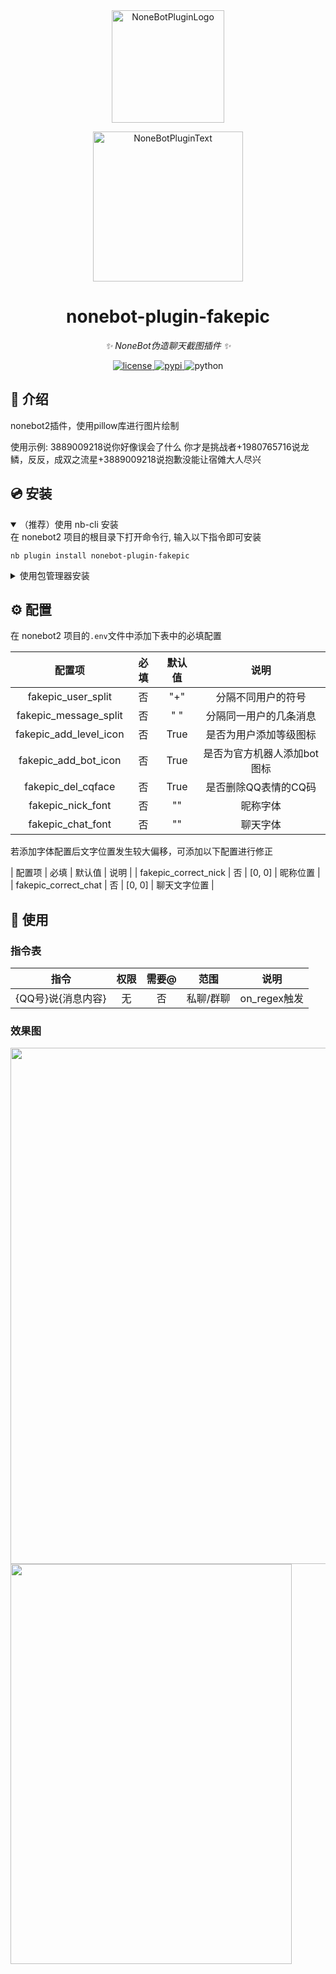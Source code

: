 <div align="center">
  <a href="https://v2.nonebot.dev/store"><img src="https://github.com/A-kirami/nonebot-plugin-template/blob/resources/nbp_logo.png" width="180" height="180" alt="NoneBotPluginLogo"></a>
  <br>
  <p><img src="https://github.com/A-kirami/nonebot-plugin-template/blob/resources/NoneBotPlugin.svg" width="240" alt="NoneBotPluginText"></p>
</div>

<div align="center">

# nonebot-plugin-fakepic

_✨ NoneBot伪造聊天截图插件 ✨_


<a href="./LICENSE">
    <img src="https://img.shields.io/github/license/lm175/nonebot-plugin-fakepic.svg" alt="license">
</a>
<a href="https://pypi.python.org/pypi/nonebot-plugin-fakepic">
    <img src="https://img.shields.io/pypi/v/nonebot-plugin-fakepic.svg" alt="pypi">
</a>
<img src="https://img.shields.io/badge/python-3.9+-blue.svg" alt="python">

</div>


</details>

## 📖 介绍

nonebot2插件，使用pillow库进行图片绘制

使用示例: 3889009218说你好像误会了什么 你才是挑战者+1980765716说龙鳞，反反，成双之流星+3889009218说抱歉没能让宿傩大人尽兴

## 💿 安装

<details open>
<summary>（推荐）使用 nb-cli 安装</summary>
在 nonebot2 项目的根目录下打开命令行, 输入以下指令即可安装

    nb plugin install nonebot-plugin-fakepic

</details>

<details>
<summary>使用包管理器安装</summary>
在 nonebot2 项目的插件目录下, 打开命令行, 根据你使用的包管理器, 输入相应的安装命令

    pip install nonebot-plugin-fakepic


打开 nonebot2 项目根目录下的 `pyproject.toml` 文件, 在 `[tool.nonebot]` 部分追加写入

    plugins = ["nonebot_plugin_fakepic"]

</details>

## ⚙️ 配置

在 nonebot2 项目的`.env`文件中添加下表中的必填配置

| 配置项 | 必填 | 默认值 | 说明 |
|:-----:|:----:|:----:|:----:|
| fakepic_user_split | 否 | "+" | 分隔不同用户的符号 |
| fakepic_message_split | 否 | " " | 分隔同一用户的几条消息 |
| fakepic_add_level_icon | 否 | True | 是否为用户添加等级图标 |
| fakepic_add_bot_icon | 否 | True | 是否为官方机器人添加bot图标 |
| fakepic_del_cqface | 否 | True | 是否删除QQ表情的CQ码 |
| fakepic_nick_font | 否 | "" | 昵称字体 |
| fakepic_chat_font | 否 | "" | 聊天字体 |

若添加字体配置后文字位置发生较大偏移，可添加以下配置进行修正

| 配置项 | 必填 | 默认值 | 说明 |
| fakepic_correct_nick | 否 | [0, 0] | 昵称位置 |
| fakepic_correct_chat | 否 | [0, 0] | 聊天文字位置 |

## 🎉 使用
### 指令表
| 指令 | 权限 | 需要@ | 范围 | 说明 |
|:-----:|:----:|:----:|:----:|:----:|
| {QQ号}说{消息内容} | 无 | 否 | 私聊/群聊 | on_regex触发 |

### 效果图
<img src="https://github.com/lm175/nonebot-plugin-fakepic/blob/master/preview/command.jpg" width="606" height="826" />
<img src="https://github.com/lm175/nonebot-plugin-fakepic/blob/master/preview/result.png" width="450" height="640" />
